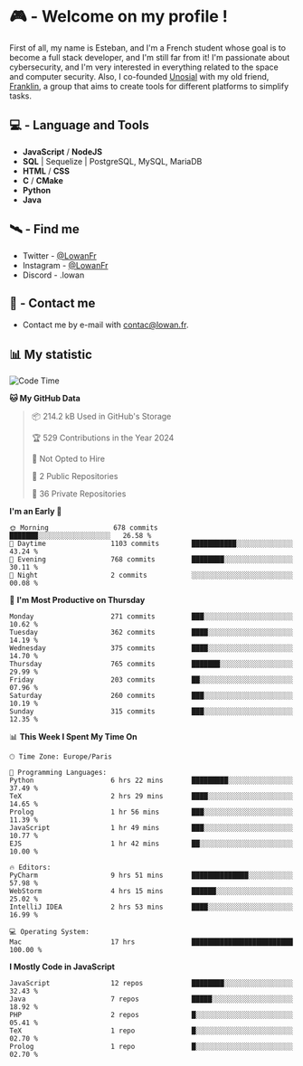 # 🎮 - Welcome on my profile !
First of all, my name is Esteban, and I'm a French student whose goal is to become a full stack developer, and I'm still far from it!
I'm passionate about cybersecurity, and I'm very interested in everything related to the space and computer security.
Also, I co-founded [Unosial](https://github.com/Unosial) with my old friend, [Franklin](https://github.com/AbaFranklin/), a group that aims to create tools for different platforms to simplify tasks. 



## 💻 - Language and Tools
- **JavaScript** / **NodeJS**
- **SQL** | Sequelize | PostgreSQL, MySQL, MariaDB
- **HTML** / **CSS**
- **C** / **CMake**
- **Python**
- **Java**

## 🛰️ - Find me

 - Twitter - [@LowanFr](https://twitter.com/LowanFr/)
 - Instagram - [@LowanFr](https://instagram.com/LowanFr)
 - Discord -  .lowan
 
## 📡 - Contact me
 - Contact me by e-mail with [contac@lowan.fr](mailto:contact@lowan.fr).

## 📊 My statistic
<!--START_SECTION:waka-->
![Code Time](http://img.shields.io/badge/Code%20Time-1%2C034%20hrs%2029%20mins-blue)

**🐱 My GitHub Data** 

> 📦 214.2 kB Used in GitHub's Storage 
 > 
> 🏆 529 Contributions in the Year 2024
 > 
> 🚫 Not Opted to Hire
 > 
> 📜 2 Public Repositories 
 > 
> 🔑 36 Private Repositories 
 > 
**I'm an Early 🐤** 

```text
🌞 Morning                678 commits         ███████░░░░░░░░░░░░░░░░░░   26.58 % 
🌆 Daytime                1103 commits        ███████████░░░░░░░░░░░░░░   43.24 % 
🌃 Evening                768 commits         ████████░░░░░░░░░░░░░░░░░   30.11 % 
🌙 Night                  2 commits           ░░░░░░░░░░░░░░░░░░░░░░░░░   00.08 % 
```
📅 **I'm Most Productive on Thursday** 

```text
Monday                   271 commits         ███░░░░░░░░░░░░░░░░░░░░░░   10.62 % 
Tuesday                  362 commits         ████░░░░░░░░░░░░░░░░░░░░░   14.19 % 
Wednesday                375 commits         ████░░░░░░░░░░░░░░░░░░░░░   14.70 % 
Thursday                 765 commits         ███████░░░░░░░░░░░░░░░░░░   29.99 % 
Friday                   203 commits         ██░░░░░░░░░░░░░░░░░░░░░░░   07.96 % 
Saturday                 260 commits         ███░░░░░░░░░░░░░░░░░░░░░░   10.19 % 
Sunday                   315 commits         ███░░░░░░░░░░░░░░░░░░░░░░   12.35 % 
```


📊 **This Week I Spent My Time On** 

```text
🕑︎ Time Zone: Europe/Paris

💬 Programming Languages: 
Python                   6 hrs 22 mins       █████████░░░░░░░░░░░░░░░░   37.49 % 
TeX                      2 hrs 29 mins       ████░░░░░░░░░░░░░░░░░░░░░   14.65 % 
Prolog                   1 hr 56 mins        ███░░░░░░░░░░░░░░░░░░░░░░   11.39 % 
JavaScript               1 hr 49 mins        ███░░░░░░░░░░░░░░░░░░░░░░   10.77 % 
EJS                      1 hr 42 mins        ██░░░░░░░░░░░░░░░░░░░░░░░   10.00 % 

🔥 Editors: 
PyCharm                  9 hrs 51 mins       ██████████████░░░░░░░░░░░   57.98 % 
WebStorm                 4 hrs 15 mins       ██████░░░░░░░░░░░░░░░░░░░   25.02 % 
IntelliJ IDEA            2 hrs 53 mins       ████░░░░░░░░░░░░░░░░░░░░░   16.99 % 

💻 Operating System: 
Mac                      17 hrs              █████████████████████████   100.00 % 
```

**I Mostly Code in JavaScript** 

```text
JavaScript               12 repos            ████████░░░░░░░░░░░░░░░░░   32.43 % 
Java                     7 repos             █████░░░░░░░░░░░░░░░░░░░░   18.92 % 
PHP                      2 repos             █░░░░░░░░░░░░░░░░░░░░░░░░   05.41 % 
TeX                      1 repo              █░░░░░░░░░░░░░░░░░░░░░░░░   02.70 % 
Prolog                   1 repo              █░░░░░░░░░░░░░░░░░░░░░░░░   02.70 % 
```




<!--END_SECTION:waka-->
